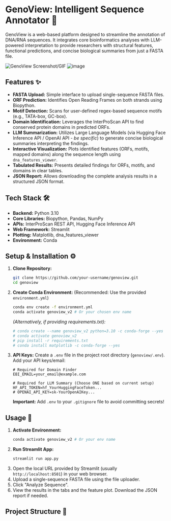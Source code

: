 # GenoView: Intelligent Sequence Annotator 🧬

GenoView is a web-based platform designed to streamline the annotation of DNA/RNA sequences. It integrates core bioinformatics analyses with LLM-powered interpretation to provide researchers with structural features, functional predictions, and concise biological summaries from just a FASTA file.

![GenoView Screenshot/GIF](link/to/your/screenshot_or_gif.gif)
![image](https://github.com/user-attachments/assets/7afc7691-3222-4e5b-b5fc-293cfe2a43dd)


## Features ✨

*   **FASTA Upload:** Simple interface to upload single-sequence FASTA files.
*   **ORF Prediction:** Identifies Open Reading Frames on both strands using Biopython.
*   **Motif Detection:** Scans for user-defined regex-based sequence motifs (e.g., TATA-box, GC-box).
*   **Domain Identification:** Leverages the InterProScan API to find conserved protein domains in predicted ORFs.
*   **LLM Summarization:** Utilizes Large Language Models (via Hugging Face Inference API / OpenAI API - *be specific*) to generate concise biological summaries interpreting the findings.
*   **Interactive Visualization:** Plots identified features (ORFs, motifs, mapped domains) along the sequence length using `dna_features_viewer`.
*   **Tabulated Results:** Presents detailed findings for ORFs, motifs, and domains in clear tables.
*   **JSON Report:** Allows downloading the complete analysis results in a structured JSON format.

## Tech Stack 🛠️

*   **Backend:** Python 3.10
*   **Core Libraries:** Biopython, Pandas, NumPy
*   **APIs:** InterProScan REST API, Hugging Face Inference API 
*   **Web Framework:** Streamlit
*   **Plotting:** Matplotlib, dna_features_viewer
*   **Environment:** Conda

## Setup & Installation ⚙️

1.  **Clone Repository:**
    ```bash
    git clone https://github.com/your-username/genoview.git
    cd genoview
    ```
2.  **Create Conda Environment:** (Recommended: Use the provided `environment.yml`)
    ```bash
    conda env create -f environment.yml
    conda activate genoview_v2 # Or your chosen env name
    ```
    *(Alternatively, if providing requirements.txt):*
    ```bash
    # conda create --name genoview_v2 python=3.10 -c conda-forge --yes
    # conda activate genoview_v2
    # pip install -r requirements.txt
    # conda install matplotlib -c conda-forge --yes 
    ```
3.  **API Keys:** Create a `.env` file in the project root directory (`genoview/.env`). Add your API keys/email:
    ```dotenv
    # Required for Domain Finder
    EBI_EMAIL=your_email@example.com

    # Required for LLM Summary (Choose ONE based on current setup)
    HF_API_TOKEN=hf_YourHuggingFaceToken...
    # OPENAI_API_KEY=sk-YourOpenAIKey...
    ```
    **Important:** Add `.env` to your `.gitignore` file to avoid committing secrets!

## Usage 🚀

1.  **Activate Environment:**
    ```bash
    conda activate genoview_v2 # Or your env name
    ```
2.  **Run Streamlit App:**
    ```bash
    streamlit run app.py
    ```
3.  Open the local URL provided by Streamlit (usually `http://localhost:8501`) in your web browser.
4.  Upload a single-sequence FASTA file using the file uploader.
5.  Click "Analyze Sequence".
6.  View the results in the tabs and the feature plot. Download the JSON report if needed.

## Project Structure 📂
